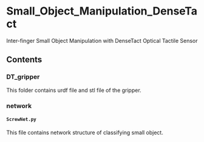 # Small_Object_Manipulation_DenseTact
Inter-finger Small Object Manipulation with DenseTact Optical Tactile Sensor

## Contents

### DT_gripper

This folder contains urdf file and stl file of the gripper. 

### network

#### ```ScrewNet.py```

This file contains network structure of classifying small object.   